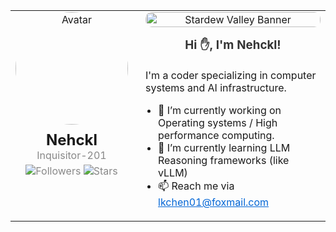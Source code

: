<!-- 左右分栏布局（用table实现，兼容GitHub） -->
<table style="width: 100%; border-collapse: collapse;">
  <tr>
    <!-- 左边栏（占30%宽度，个人信息） -->
    <td style="width: 30%; vertical-align: top; padding-right: 20px;">
      <!-- 圆形头像（参考截图风格） -->
      <div style="text-align: center;">
        <img 
          src="https://github.com/Inquisitor-201.png" 
          alt="Avatar" 
          style="border-radius: 50%; width: 180px; margin-bottom: 10px;"
        >
        <h2 style="margin: 0;">Nehckl</h2>
        <p style="margin: 0; color: #888;">Inquisitor-201</p>
        <!-- 统计信息（用shields.io生成） -->
        <p style="margin: 5px 0; color: #888;">
          <img src="https://img.shields.io/github/followers/Inquisitor-201?label=Followers&style=flat-square" alt="Followers">
          <img src="https://img.shields.io/github/stars/Inquisitor-201?label=stars&style=stars" alt="Stars">
        </p>
        <!-- 个人链接 -->
<!--         <p style="margin: 10px 0;">
          <a href="你的个人网站" style="color: #0366d6; text-decoration: none;">
            <img src="https://img.shields.io/badge/Website-你的网站名称-blue?style=flat-square" alt="Website">
          </a> -->
        </p>
      </div>
    </td>
    <!-- 右边栏（占70%宽度，大图+欢迎语） -->
    <td style="width: 70%; vertical-align: top;">
      <!-- 放大的GIF（限制在右边栏内） -->
      <div style="text-align: center;">
        <img 
          src="https://media1.tenor.com/m/MtFcQh2LXPMAAAAC/stardew-valley.gif" 
          alt="Stardew Valley Banner" 
          style="width: 100%; /* 占满右边栏宽度 */ max-width: 100%; /* 防止溢出 */ height: auto; /* 保持比例 */ border-radius: 10px; /* 圆角（可选） */"
        >
        <!-- 欢迎语（参考截图风格） -->
        <h3 style="margin: 15px 0; color: #333;">Hi ✋, I'm Nehckl!</h3>
      </div>
      <!-- 个人简介（参考截图风格） -->
      <div style="margin-top: 20px;">
        <p>I'm a coder specializing in computer systems and AI infrastructure.</p>
        <ul style="padding-left: 20px;">
          <li>🔭 I’m currently working on Operating systems / High performance computing.</li>
          <li>🌱 I’m currently learning LLM Reasoning frameworks (like vLLM)</li>
          <li>📫 Reach me via <a href="mailto:lkchen01@foxmail.com" style="color: #0366d6;">lkchen01@foxmail.com</a></li>
        </ul>
      </div>
    </td>
  </tr>
</table>

